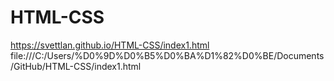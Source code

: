 # HTML-CSS
https://svettlan.github.io/HTML-CSS/index1.html
file:///C:/Users/%D0%9D%D0%B5%D0%BA%D1%82%D0%BE/Documents/GitHub/HTML-CSS/index1.html
